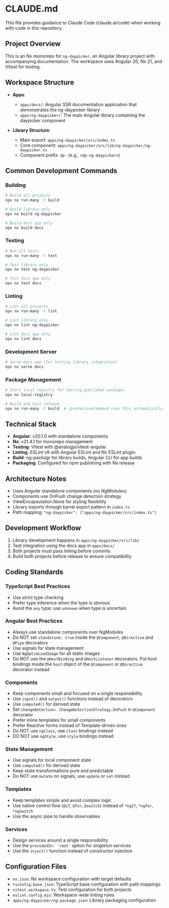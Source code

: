 # CLAUDE.md

This file provides guidance to Claude Code (claude.ai/code) when working with code in this repository.

## Project Overview

This is an Nx monorepo for `ng-daypicker`, an Angular library project with accompanying documentation. The workspace uses Angular 20, Nx 21, and Vitest for testing.

## Workspace Structure

- **Apps**:
  - `apps/docs/`: Angular SSR documentation application that demonstrates the ng-daypicker library
  - `apps/ng-daypicker/`: The main Angular library containing the daypicker component

- **Library Structure**:
  - Main export: `apps/ng-daypicker/src/index.ts`
  - Core component: `apps/ng-daypicker/src/lib/ng-daypicker/ng-daypicker.ts`
  - Component prefix: `dp-` (e.g., `<dp-ng-daypicker>`)

## Common Development Commands

### Building
```bash
# Build all projects
npx nx run-many -t build

# Build library only
npx nx build ng-daypicker

# Build docs app only  
npx nx build docs
```

### Testing
```bash
# Run all tests
npx nx run-many -t test

# Test library only
npx nx test ng-daypicker

# Test docs app only
npx nx test docs
```

### Linting
```bash
# Lint all projects
npx nx run-many -t lint

# Lint library only
npx nx lint ng-daypicker

# Lint docs app only
npx nx lint docs
```

### Development Server
```bash
# Serve docs app (for testing library integration)
npx nx serve docs
```

### Package Management
```bash
# Start local registry for testing published packages
npx nx local-registry

# Build and test release
npx nx run-many -t build  # (preVersionCommand runs this automatically)
```

## Technical Stack

- **Angular**: v20.1.0 with standalone components
- **Nx**: v21.4.1 for monorepo management
- **Testing**: Vitest with @analogjs/vitest-angular
- **Linting**: ESLint v9 with Angular ESLint and Nx ESLint plugin
- **Build**: ng-packagr for library builds, Angular CLI for app builds
- **Packaging**: Configured for npm publishing with Nx release

## Architecture Notes

- Uses Angular standalone components (no NgModules)
- Components use OnPush change detection strategy
- ViewEncapsulation.None for styling flexibility
- Library exports through barrel export pattern in `index.ts`
- Path mapping: `"ng-daypicker": ["apps/ng-daypicker/src/index.ts"]`

## Development Workflow

1. Library development happens in `apps/ng-daypicker/src/lib/`
2. Test integration using the docs app in `apps/docs/`
3. Both projects must pass linting before commits
4. Build both projects before release to ensure compatibility

## Coding Standards

### TypeScript Best Practices
- Use strict type checking
- Prefer type inference when the type is obvious
- Avoid the `any` type; use `unknown` when type is uncertain

### Angular Best Practices
- Always use standalone components over NgModules
- Do NOT set `standalone: true` inside the `@Component`, `@Directive` and `@Pipe` decorators
- Use signals for state management
- Use `NgOptimizedImage` for all static images
- Do NOT use the `@HostBinding` and `@HostListener` decorators. Put host bindings inside the `host` object of the `@Component` or `@Directive` decorator instead

### Components
- Keep components small and focused on a single responsibility
- Use `input()` and `output()` functions instead of decorators
- Use `computed()` for derived state
- Set `changeDetection: ChangeDetectionStrategy.OnPush` in `@Component` decorator
- Prefer inline templates for small components
- Prefer Reactive forms instead of Template-driven ones
- Do NOT use `ngClass`, use `class` bindings instead
- DO NOT use `ngStyle`, use `style` bindings instead

### State Management
- Use signals for local component state
- Use `computed()` for derived state
- Keep state transformations pure and predictable
- Do NOT use `mutate` on signals, use `update` or `set` instead

### Templates
- Keep templates simple and avoid complex logic
- Use native control flow (`@if`, `@for`, `@switch`) instead of `*ngIf`, `*ngFor`, `*ngSwitch`
- Use the async pipe to handle observables

### Services
- Design services around a single responsibility
- Use the `providedIn: 'root'` option for singleton services
- Use the `inject()` function instead of constructor injection

## Configuration Files

- `nx.json`: Nx workspace configuration with target defaults
- `tsconfig.base.json`: TypeScript base configuration with path mappings
- `vitest.workspace.ts`: Test configuration for both projects
- `eslint.config.mjs`: Workspace-wide linting rules
- `apps/ng-daypicker/ng-package.json`: Library packaging configuration